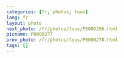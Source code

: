 ```yaml
---
categories: [fr, photos, tous]
lang: fr
layout: photo
next_photo: /fr/photos/tous/P0000266.html
picname: P0000277
prev_photo: /fr/photos/tous/P0000278.html
tags: []
---
```

